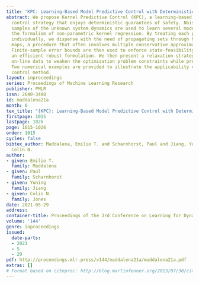 ```yaml
---
title: 'KPC: Learning-Based Model Predictive Control with Deterministic Guarantees'
abstract: We propose Kernel Predictive Control (KPC), a learning-based predictive
  control strategy that enjoys deterministic guarantees of safety. Noise-corrupted
  samples of the unknown system dynamics are used to learn several models through
  the formalism of non-parametric kernel regression. By treating each prediction step
  individually, we dispense with the need of propagating sets through highly non-linear
  maps, a procedure that often involves multiple conservative approximation steps.
  Finite-sample error bounds are then used to enforce state-feasibility by employing
  an efficient robust formulation. We then present a relaxation strategy that exploits
  on-line data to weaken the optimization problem constraints while preserving safety.
  Two numerical examples are provided to illustrate the applicability of the proposed
  control method.
layout: inproceedings
series: Proceedings of Machine Learning Research
publisher: PMLR
issn: 2640-3498
id: maddalena21a
month: 0
tex_title: "{KPC}: Learning-Based Model Predictive Control with Deterministic Guarantees"
firstpage: 1015
lastpage: 1026
page: 1015-1026
order: 1015
cycles: false
bibtex_author: Maddalena, Emilio T. and Scharnhorst, Paul and Jiang, Yuning and Jones,
  Colin N.
author:
- given: Emilio T.
  family: Maddalena
- given: Paul
  family: Scharnhorst
- given: Yuning
  family: Jiang
- given: Colin N.
  family: Jones
date: 2021-05-29
address:
container-title: Proceedings of the 3rd Conference on Learning for Dynamics and Control
volume: '144'
genre: inproceedings
issued:
  date-parts:
  - 2021
  - 5
  - 29
pdf: http://proceedings.mlr.press/v144/maddalena21a/maddalena21a.pdf
extras: []
# Format based on citeproc: http://blog.martinfenner.org/2013/07/30/citeproc-yaml-for-bibliographies/
---
```

